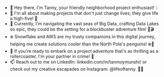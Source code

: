 - 👋 Hey there, I'm Tanny, your friendly neighborhood project enthusiast! 💡
- 🚀 I'm all about making projects that don't just change lives; they give life a high-five! 🙌
- 🌊 Currently, I'm navigating the vast seas of Big Data, crafting Data Lakes so epic, they could be the setting for a blockbuster adventure film! 🌊🎬
- ❄️ Snowflake and AWS are my trusty companions in this digital journey, helping me create solutions cooler than the North Pole's penguins! ❄️🐧
- 💞️ If you're ready to embark on a project adventure that's as thrilling as a rollercoaster, I'm your partner in crime! 🎢
- 📫 Reach out to me on LinkedIn: linkedin.com/in/tanmoymunshi/ or check out my creative escapades on Instagram: @lifeoftanny. 📸🎨

<!---
tanmoy1999/tanmoy1999 is a ✨ special ✨ repository because its `README.md` (this file) appears on your GitHub profile.
You can click the Preview link to take a look at your changes.
--->
